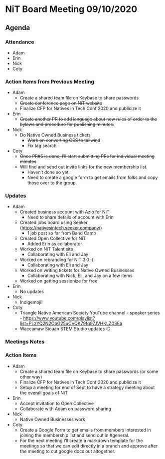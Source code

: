 # NiT Board Meeting 09/10/2020

## Agenda

### Attendance

* Adam
* Erin
* Nick
* Coty

### Action Items from Previous Meeting

* Adam
    * Create a shared team file on Keybase to share passwords
    * ~~Create conference page on NiT website~~
    * Finalize CFP for Natives in Tech Conf 2020 and publicize it
* Erin
    * ~~Create another PR to add language about new rules of order to the bylaws and procedure for publishing minutes.~~
* Nick
    * Do Native Owned Business tickets
        * ~~Work on converting CSS to tailwind~~
        * Fix tag search
* Coty
    * ~~Once PR#5 is done, I’ll start submitting PRs for individual meeting minutes~~
    * Will find and send out invite links for the new membership list.
        * Haven’t done so yet.
        * Need to create a google form to get emails from folks and copy those over to the group.

### Updates

* Adam
    * Created business account with Azlo for NiT
        * Need to share details of account with Erin
    * Created jobs board using Seeker (https://nativesintech.seeker.company/)
        * 1 job post so far from Band Camp
    * Created Open Collective for NiT
        * Added Erin as collaborator
    * Worked on NiT Talent site
        * Collaborating with Eli and Jay
    * Worked on rebranding for NiT 3.0 :)
        * Collaborating with Eli and Jay
    * Worked on writing tickets for Native Owned Businesses
        * Collaborating with Nick, Eli, and Jay on a few items
    * Worked on getting sessionize for free
* Erin
    * No updates
* Nick
    * Indigemoji!
* Coty
    * Triangle Native American Society YouTube channel - speaker series - https://www.youtube.com/playlist?list=PLzYQ2N2ObG25uCVQK79fq97JVHKLZ0SEa
    * Waccamaw Siouan STEM Studio updates :D

### Meetings Notes

### Action Items

* Adam
    * Create a shared team file on Keybase to share passwords (or some other way)
    * Finalize CFP for Natives in Tech Conf 2020 and publicize it
    * Setup a meeting for end of Sept to have a strategy meeting about the overall goals of NiT
* Erin
    * Accept invitation to Open Collective
    * Collaborate with Adam on password sharing
* Nick
    * Native Owned Businesses work
* Coty
    * Create a Google Form to get emails from members interested in joining the membership list and send out in #general.
    * For the next meeting I’ll create a markdown template for the meetings so that we can edit directly in a branch and approve after the meeting to cut google docs out altogether.
